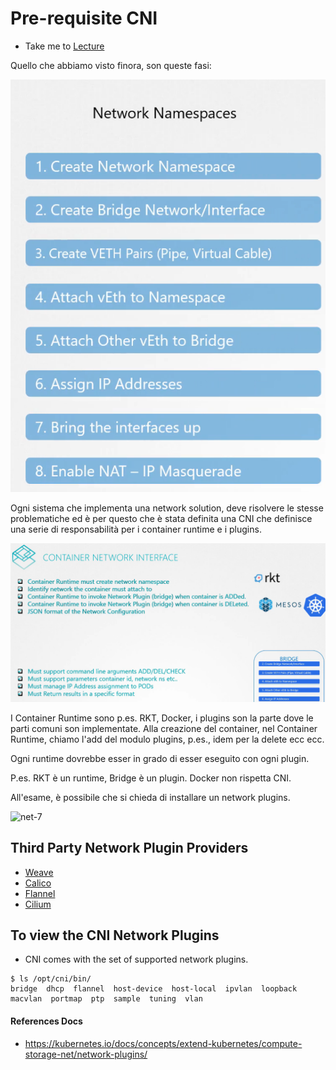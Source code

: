 # Pre-requisite CNI

  - Take me to [Lecture](https://kodekloud.com/topic/prerequsite-cni/)



Quello che abbiamo visto finora, son queste fasi: 

![img.png](../../images/network-namespaces-summary.png)

Ogni sistema che implementa una network solution, deve risolvere le stesse problematiche ed è per questo che è
stata definita una CNI che definisce una serie di responsabilità per i container runtime e i plugins.

![img.png](../../images/runtime-and-plugins-resp.png)

I Container Runtime sono p.es. RKT, Docker, i plugins son la parte dove le parti comuni son implementate. 
Alla creazione del container, nel Container Runtime, chiamo l'add del modulo plugins, p.es., idem per la 
delete ecc ecc.

Ogni runtime dovrebbe esser in grado di esser eseguito con ogni plugin.

P.es. RKT è un runtime, Bridge è un plugin.
Docker non rispetta CNI.

All'esame, è possibile che si chieda di installare un network plugins.

![net-7](../../images/net7.PNG)

## Third Party Network Plugin Providers

- [Weave](https://www.weave.works/docs/net/latest/kubernetes/kube-addon/#-installation)
- [Calico](https://docs.projectcalico.org/getting-started/kubernetes/quickstart)
- [Flannel](https://github.com/coreos/flannel/blob/master/Documentation/kubernetes.md)
- [Cilium](https://github.com/cilium/cilium)


## To view the CNI Network Plugins

- CNI comes with the set of supported network plugins. 

```
$ ls /opt/cni/bin/
bridge  dhcp  flannel  host-device  host-local  ipvlan  loopback  macvlan  portmap  ptp  sample  tuning  vlan
```




#### References Docs

- https://kubernetes.io/docs/concepts/extend-kubernetes/compute-storage-net/network-plugins/



